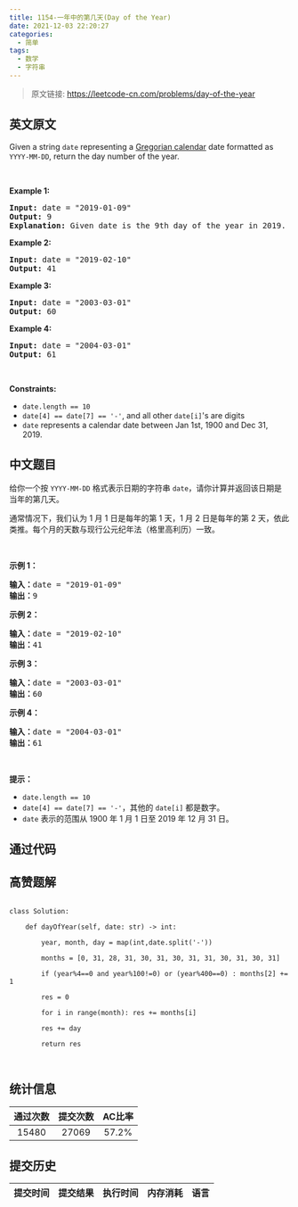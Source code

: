 ```yaml
---
title: 1154-一年中的第几天(Day of the Year)
date: 2021-12-03 22:20:27
categories:
  - 简单
tags:
  - 数学
  - 字符串
---
```


> 原文链接: https://leetcode-cn.com/problems/day-of-the-year


## 英文原文
<div><p>Given a string <code>date</code> representing a <a href="https://en.wikipedia.org/wiki/Gregorian_calendar" target="_blank">Gregorian calendar</a> date formatted as <code>YYYY-MM-DD</code>, return the day number of the year.</p>

<p>&nbsp;</p>
<p><strong>Example 1:</strong></p>

<pre>
<strong>Input:</strong> date = &quot;2019-01-09&quot;
<strong>Output:</strong> 9
<strong>Explanation:</strong> Given date is the 9th day of the year in 2019.
</pre>

<p><strong>Example 2:</strong></p>

<pre>
<strong>Input:</strong> date = &quot;2019-02-10&quot;
<strong>Output:</strong> 41
</pre>

<p><strong>Example 3:</strong></p>

<pre>
<strong>Input:</strong> date = &quot;2003-03-01&quot;
<strong>Output:</strong> 60
</pre>

<p><strong>Example 4:</strong></p>

<pre>
<strong>Input:</strong> date = &quot;2004-03-01&quot;
<strong>Output:</strong> 61
</pre>

<p>&nbsp;</p>
<p><strong>Constraints:</strong></p>

<ul>
	<li><code>date.length == 10</code></li>
	<li><code>date[4] == date[7] == &#39;-&#39;</code>, and all other <code>date[i]</code>&#39;s are digits</li>
	<li><code>date</code> represents a calendar date between Jan 1st, 1900 and Dec 31, 2019.</li>
</ul>
</div>

## 中文题目
<div><p>给你一个按 <code>YYYY-MM-DD</code> 格式表示日期的字符串&nbsp;<code>date</code>，请你计算并返回该日期是当年的第几天。</p>

<p>通常情况下，我们认为 1 月 1 日是每年的第 1 天，1 月 2 日是每年的第 2 天，依此类推。每个月的天数与现行公元纪年法（格里高利历）一致。</p>

<p>&nbsp;</p>

<p><strong>示例 1：</strong></p>

<pre><strong>输入：</strong>date = &quot;2019-01-09&quot;
<strong>输出：</strong>9
</pre>

<p><strong>示例 2：</strong></p>

<pre><strong>输入：</strong>date = &quot;2019-02-10&quot;
<strong>输出：</strong>41
</pre>

<p><strong>示例 3：</strong></p>

<pre><strong>输入：</strong>date = &quot;2003-03-01&quot;
<strong>输出：</strong>60
</pre>

<p><strong>示例 4：</strong></p>

<pre><strong>输入：</strong>date = &quot;2004-03-01&quot;
<strong>输出：</strong>61</pre>

<p>&nbsp;</p>

<p><strong>提示：</strong></p>

<ul>
	<li><code>date.length == 10</code></li>
	<li><code>date[4] == date[7] == &#39;-&#39;</code>，其他的&nbsp;<code>date[i]</code>&nbsp;都是数字。</li>
	<li><code>date</code> 表示的范围从 1900 年 1 月 1 日至 2019 年 12 月 31 日。</li>
</ul>
</div>

## 通过代码
<RecoDemo>
</RecoDemo>


## 高赞题解
```
class Solution:
    def dayOfYear(self, date: str) -> int:
        year, month, day = map(int,date.split('-'))
        months = [0, 31, 28, 31, 30, 31, 30, 31, 31, 30, 31, 30, 31]
        if (year%4==0 and year%100!=0) or (year%400==0) : months[2] += 1
        res = 0
        for i in range(month): res += months[i]
        res += day
        return res
        
```

## 统计信息
| 通过次数 | 提交次数 | AC比率 |
| :------: | :------: | :------: |
|    15480    |    27069    |   57.2%   |

## 提交历史
| 提交时间 | 提交结果 | 执行时间 |  内存消耗  | 语言 |
| :------: | :------: | :------: | :--------: | :--------: |
